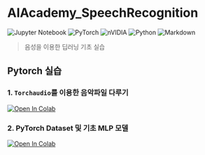 # AIAcademy_SpeechRecognition

![Jupyter Notebook](https://img.shields.io/badge/jupyter-%23FA0F00.svg?style=for-the-badge&logo=jupyter&logoColor=white)
![PyTorch](https://img.shields.io/badge/PyTorch-%23EE4C2C.svg?style=for-the-badge&logo=PyTorch&logoColor=white)
![nVIDIA](https://img.shields.io/badge/nVIDIA-%2376B900.svg?style=for-the-badge&logo=nVIDIA&logoColor=white)
![Python](https://img.shields.io/badge/python-3670A0?style=for-the-badge&logo=python&logoColor=ffdd54)
![Markdown](https://img.shields.io/badge/markdown-%23000000.svg?style=for-the-badge&logo=markdown&logoColor=white)

> 음성을 이용한 딥러닝 기초 실습

## Pytorch 실습

### 1. `Torchaudio`를 이용한 음악파일 다루기

<a href="https://colab.research.google.com/github/indra622/AIAcademy_SpeechRecognition/blob/main/1_Torchaudio%EB%A5%BC_%EC%9D%B4%EC%9A%A9%ED%95%9C_%EC%9D%8C%EC%95%85%ED%8C%8C%EC%9D%BC_%EB%8B%A4%EB%A3%A8%EA%B8%B0.ipynb"><img src="https://colab.research.google.com/assets/colab-badge.svg" alt="Open In Colab"></a>

### 2. PyTorch Dataset 및 기초 MLP 모델

<a href="https://colab.research.google.com/github/indra622/AIAcademy_SpeechRecognition/blob/main/2_dataset_and_MLP_model.ipynb"><img src="https://colab.research.google.com/assets/colab-badge.svg" alt="Open In Colab"/></a>


